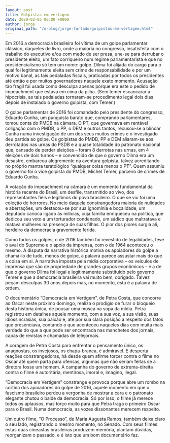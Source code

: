 ```yaml
---
layout: post
title: Golpistas em vertigem
date: 2020-02-05 00:00 +0000
author: jorge
original_path: "/o-blog/jorge-furtado/golpistas-em-vertigem.html"
---
```


Em 2016 a democracia brasileira foi vítima de um golpe parlamentar clássico, daqueles de livro, onde a maioria no congresso, insatisfeita com o trabalho do executivo e/ou com medo de ser presa, une-se para derrubar o presidente eleito, um fato corriqueiro num regime parlamentarista e que no presidencialismo só tem um nome: golpe. Dilma foi alijada do cargo para o qual foi legitimamente eleita sem crime de responsabilidade e por um motivo banal, as tais pedaladas fiscais, praticadas por todos os presidentes até então e por muitos governadores naquele exato momento. Acusação tão frágil foi usada como desculpa apenas porque era este o pedido de impeachment que estava em cima da pilha. (Sem temer escancarar a hipocrisia, as tais pedaladas tornaram-se procedimento legal dois dias depois de instalado o governo golpista, com Temer.)

O golpe parlamentar de 2016 foi comandado pelo presidente do congresso, Eduardo Cunha, um punguista barato que, comprando parlamentares, tomou conta do PMDB na câmara. O PT, que governava em rentável coligação com o PMDB, o PP, o DEM e outros tantos, recusou-se a blindar Cunha numa investigação de um dos seus muitos crimes e o investigado deu partida ao golpe. Os golpistas do PMDB, PP e DEM aliaram-se aos derrotados nas urnas do PSDB e a quase totalidade do patronato nacional que, cansado de perder eleições – foram 8 derrotas nas urnas, em 4 eleições de dois turnos – e convencido de que o governo Dilma era um desastre, embarcou alegremente na aventura golpista, talvez acreditando no próprio mantra teratológico “qualquer coisa menos o PT”. Quem assumiu o governo foi o vice golpista do PMDB, Michel Temer, parceiro de crimes de Eduardo Cunha.

A votação do impeachment na câmara é um momento fundamental da história recente do Brasil, um desfile, transmitido ao vivo, dos representantes fiéis e legítimos do povo brasileiro. O que se viu foi uma coleção de horrores. No meio daquela constrangedora maioria de nulidades e aberrações, um destacou-se por sua ignomínia e boçalidade, um deputado carioca ligado às milícias, cuja família enriqueceu na política, que dedicou seu voto a um torturador condenado, um sádico que maltratava e matava mulheres na presença de suas filhas. O pior dos piores surgia ali, herdeiro da democracia gravemente ferida.

Como todos os golpes, o de 2016 também foi revestido de legalidades, teve o aval do Supremo e o apoio da imprensa, com o de 1964 aconteceu o mesmo. A disputa da narrativa histórica motiva os apoiadores do golpe a chamá-lo de tudo, menos de golpe, a palavra parece assustar mais do que a coisa em si. A narrativa imposta pela mídia corporativa – os veículos de imprensa que são de propriedade de grandes grupos econômicos – é a de que o governo Dilma foi legal e legitimamente substituído pelo governo Temer e que a democracia brasileira vai muito bem, obrigado. Talvez peçam desculpas 30 anos depois mas, no momento, esta é a palavra de ordem.

O documentário “Democracia em Vertigem”, de Petra Costa, que concorre ao Oscar neste próximo domingo, realiza o prodígio de furar o bloqueio desta história única, de pousar uma mosca na sopa da mídia. Petra registrou em detalhes aquele momento, com a sua voz, a sua visão, suas idiossincrasias, sua paixão e, até por sua clara posição a respeito dos fatos que presenciava, contando o que aconteceu naqueles dias com muita mais verdade do que a que pode ser encontrada nas manchetes dos jornais, capas de revistas e chamadas de telejornais.

A coragem de Petra Costa para enfrentar o pensamento único, os anagnostas, os invejosos, os chapa-branca, é admirável. E desperta reações constrangedoras, há desde quem afirme torcer contra o filme no Oscar até quem parta para ofensas, algumas que não seriam feitas se a diretora fosse um homem. A campanha do governo de extrema-direita contra o filme é autoritária, mentirosa, imoral e, imagino, ilegal.

“Democracia em Vertigem” constrange e provoca porque abre um rombo na cortina dos apoiadores do golpe de 2016, aquele momento em que o fascismo brasileiro perdeu a vergonha de mostrar a cara e o patronato elegante chutou o balde da democracia. Só por isso, o filme já merece todos os aplausos, mas torço muito para que Petra traga o primeiro Oscar para o Brasil. Numa democracia, as vozes dissonantes merecem respeito.

Um outro filme, “O Processo”, de Maria Augusta Ramos, também deixa claro o seu lado, registrando o mesmo momento, no Senado. Com seus filmes estas duas cineastas brasileiras produzem memória, plantam dúvidas, reorganizam o passado, e é isto que um bom documentário faz. 
